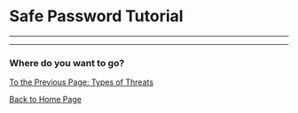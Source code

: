 # Safe Password Tutorial
---

---
### Where do you want to go?
[To the Previous Page: Types of Threats](threats.md)

[Back to Home Page](README.md)
